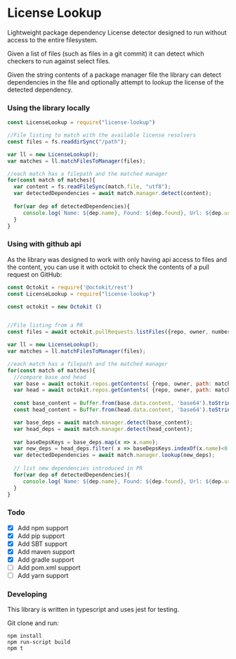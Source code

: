 # License Lookup
Lightweight package dependency License detector designed to run without access to the entire filesystem.

Given a list of files (such as files in a git commit) it can detect which checkers to run against select files. 

Given the string contents of a package manager file the library can detect dependencies in the file and optionally attempt to lookup the license of the detected dependency. 

### Using the library locally

```javascript
const LicenseLookup = require("license-lookup")

//File listing to match with the available license resolvers
const files = fs.readdirSync("/path");

var ll = new LicenseLookup();
var matches = ll.matchFilesToManager(files);

//each match has a filepath and the matched manager
for(const match of matches){
  var content = fs.readFileSync(match.file, "utf8");
  var detectedDependencies = await match.manager.detect(content);
  
  for(var dep of detectedDependencies){
     console.log(`Name: ${dep.name}, Found: ${dep.found}, Url: ${dep.url}, License: ${dep.license}`);
  }
}
```

### Using with github api
As the library was designed to work with only having api access to files and the content, you can use it with octokit to check the contents of a pull request on GitHub:

```javascript
const Octokit = require('@octokit/rest')
const LicenseLookup = require("license-lookup")

const octokit = new Octokit ()


//File listing from a PR
const files = await octokit.pullRequests.listFiles({repo, owner, number});

var ll = new LicenseLookup();
var matches = ll.matchFilesToManager(files);

//each match has a filepath and the matched manager
for(const match of matches){
  //compare base and head
  var base = await octokit.repos.getContents( {repo, owner, path: match.file,});
  var head = await octokit.repos.getContents( {repo, owner, path: match.file, ref: ref})
      
  const base_content = Buffer.from(base.data.content, 'base64').toString()
  const head_content = Buffer.from(head.data.content, 'base64').toString()

  var base_deps = await match.manager.detect(base_content);
  var head_deps = await match.manager.detect(head_content);
  
  var baseDepsKeys = base_deps.map(x => x.name);
  var new_deps = head_deps.filter( x => baseDepsKeys.indexOf(x.name)<0 );
  var detectedDependencies = await match.manager.lookup(new_deps);
  
  // list new dependencies introduced in PR
  for(var dep of detectedDependencies){
     console.log(`Name: ${dep.name}, Found: ${dep.found}, Url: ${dep.url}, License: ${dep.license}`);
  }
}
```


### Todo
- [x] Add npm support
- [x] Add pip support
- [x] Add SBT support
- [x] Add maven support
- [x] Add gradle support
- [ ] Add pom.xml support
- [ ] Add yarn support

### Developing

This library is written in typescript and uses jest for testing.  

Git clone and run:
```
npm install
npm run-script build
npm t
```
